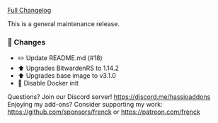 [Full Changelog][changelog]

This is a general maintenance release.

### 🔨 Changes

- :pencil2: Update README.md (#18)
- :arrow_up: Upgrades BitwardenRS to 1.14.2
- :arrow_up: Upgrades base image to v3.1.0
- :hammer: Disable Docker init

[changelog]: https://github.com/hassio-addons/addon-bitwarden/compare/v0.6.0...v0.6.1

Questions? Join our Discord server! https://discord.me/hassioaddons
Enjoying my add-ons? Consider supporting my work:
https://github.com/sponsors/frenck or https://patreon.com/frenck